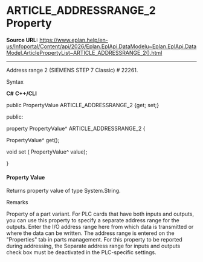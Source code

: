 # ARTICLE_ADDRESSRANGE_2 Property

**Source URL:** https://www.eplan.help/en-us/Infoportal/Content/api/2026/Eplan.EplApi.DataModelu~Eplan.EplApi.DataModel.ArticlePropertyList~ARTICLE_ADDRESSRANGE_2().html

---

Address range 2 (SIEMENS STEP 7 Classic) # 22261.

Syntax

**C#**
**C++/CLI**


public PropertyValue ARTICLE_ADDRESSRANGE_2 {get; set;}

public:

property PropertyValue^ ARTICLE_ADDRESSRANGE_2 {

   PropertyValue^ get();

   void set (    PropertyValue^ value);

}


#### Property Value

Returns property value of type System.String.

Remarks

Property of a part variant. For PLC cards that have both inputs and outputs, you can use this property to specify a separate address range for the outputs. Enter the I/O address range here from which data is transmitted or where the data can be written. The address range is entered on the "Properties" tab in parts management. For this property to be reported during addressing, the Separate address range for inputs and outputs check box must be deactivated in the PLC-specific settings.
